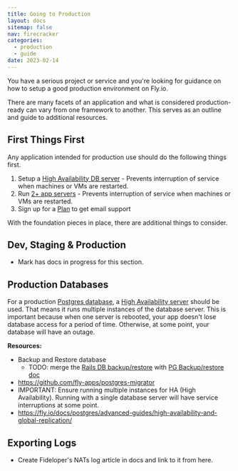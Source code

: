 ```yaml
---
title: Going to Production
layout: docs
sitemap: false
nav: firecracker
categories:
  - production
  - guide
date: 2023-02-14
---
```


You have a serious project or service and you're looking for guidance on how to
setup a good production environment on Fly.io.

There are many facets of an application and what is considered production-ready
can vary from one framework to another. This serves as an outline and guide to
additional resources.

## First Things First

Any application intended for production use should do the following things first.

1. Setup a [High Availability DB server](/docs/postgres/advanced-guides/high-availability-and-global-replication/) - Prevents interruption of service when machines or VMs are restarted.
2. Run [2+ app servers](/docs/reference/scaling/) - Prevents interruption of service when machines or VMs are restarted.
3. Sign up for a [Plan](/plans) to get email support

With the foundation pieces in place, there are additional things to consider.

## Dev, Staging & Production

- Mark has docs in progress for this section.

## Production Databases

For a production [Postgres database](/docs/postgres/), a [High Availability server](/docs/postgres/advanced-guides/high-availability-and-global-replication/) should be used. That means it runs multiple instances of the database server. This is important because when one server is rebooted, your app doesn't lose database access for a period of time. Otherwise, at some point, your database will have an outage.

**Resources:**

- Backup and Restore database
  - TODO: merge the [Rails DB backup/restore](https://fly.io/docs/rails/the-basics/backup-and-restoring-data/) with [PG Backup/restore doc](https://fly.io/docs/postgres/managing/backup-and-restore/)
- https://github.com/fly-apps/postgres-migrator
- IMPORTANT: Ensure running multiple instances for HA (High Availability). Running with a single database server will have service interruptions at some point.
- https://fly.io/docs/postgres/advanced-guides/high-availability-and-global-replication/


## Exporting Logs

- Create Fideloper's NATs log article in docs and link to it from here.